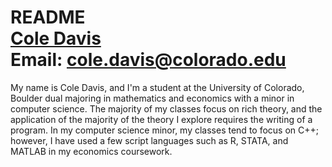 # README <br/> [Cole Davis](https://www.linkedin.com/in/cole-davis-econ-math) <br/> Email: cole.davis@colorado.edu
My name is Cole Davis, and I'm a student at the University of Colorado, Boulder dual majoring in mathematics and economics with a minor in computer science.
The majority of my classes focus on rich theory, and the application of the majority of the theory I explore requires the writing of a program. In my computer
science minor, my classes tend to focus on C++; however, I have used a few script languages such as R, STATA, and MATLAB in my economics coursework. 

